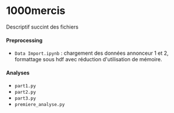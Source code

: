 # 1000mercis

Descriptif succint des fichiers

#### Preprocessing

+ `Data Import.ipynb` : chargement des données annonceur 1 et 2, formattage sous hdf avec réduction d'utilisation de mémoire.

#### Analyses

+ `part1.py`
+ `part2.py`
+ `part3.py`
+ `premiere_analyse.py`
